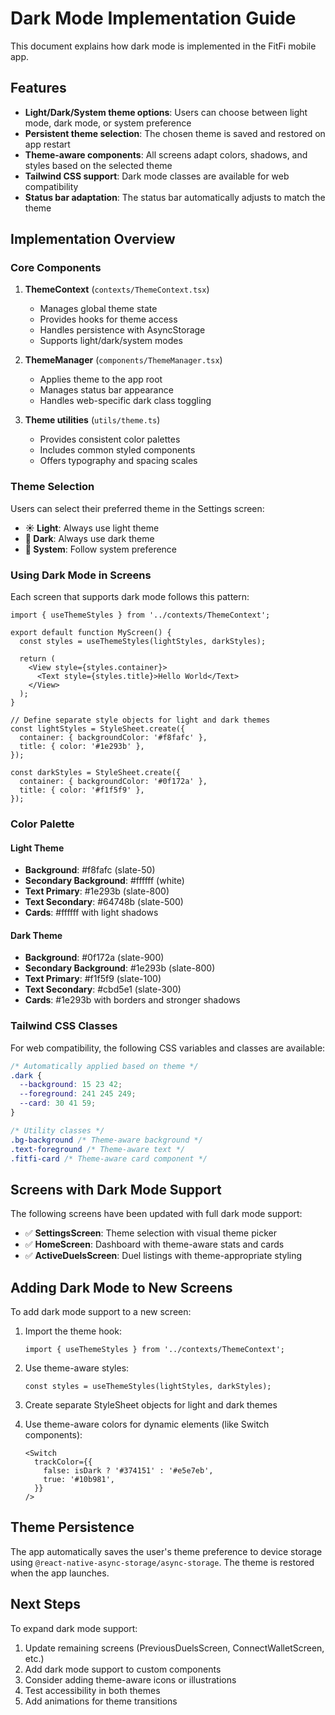 # Dark Mode Implementation Guide

This document explains how dark mode is implemented in the FitFi mobile app.

## Features

- **Light/Dark/System theme options**: Users can choose between light mode, dark mode, or system preference
- **Persistent theme selection**: The chosen theme is saved and restored on app restart
- **Theme-aware components**: All screens adapt colors, shadows, and styles based on the selected theme
- **Tailwind CSS support**: Dark mode classes are available for web compatibility
- **Status bar adaptation**: The status bar automatically adjusts to match the theme

## Implementation Overview

### Core Components

1. **ThemeContext** (`contexts/ThemeContext.tsx`)
   - Manages global theme state
   - Provides hooks for theme access
   - Handles persistence with AsyncStorage
   - Supports light/dark/system modes

2. **ThemeManager** (`components/ThemeManager.tsx`)
   - Applies theme to the app root
   - Manages status bar appearance
   - Handles web-specific dark class toggling

3. **Theme utilities** (`utils/theme.ts`)
   - Provides consistent color palettes
   - Includes common styled components
   - Offers typography and spacing scales

### Theme Selection

Users can select their preferred theme in the Settings screen:

- **☀️ Light**: Always use light theme
- **🌙 Dark**: Always use dark theme
- **📱 System**: Follow system preference

### Using Dark Mode in Screens

Each screen that supports dark mode follows this pattern:

```tsx
import { useThemeStyles } from '../contexts/ThemeContext';

export default function MyScreen() {
  const styles = useThemeStyles(lightStyles, darkStyles);

  return (
    <View style={styles.container}>
      <Text style={styles.title}>Hello World</Text>
    </View>
  );
}

// Define separate style objects for light and dark themes
const lightStyles = StyleSheet.create({
  container: { backgroundColor: '#f8fafc' },
  title: { color: '#1e293b' },
});

const darkStyles = StyleSheet.create({
  container: { backgroundColor: '#0f172a' },
  title: { color: '#f1f5f9' },
});
```

### Color Palette

#### Light Theme

- **Background**: #f8fafc (slate-50)
- **Secondary Background**: #ffffff (white)
- **Text Primary**: #1e293b (slate-800)
- **Text Secondary**: #64748b (slate-500)
- **Cards**: #ffffff with light shadows

#### Dark Theme

- **Background**: #0f172a (slate-900)
- **Secondary Background**: #1e293b (slate-800)
- **Text Primary**: #f1f5f9 (slate-100)
- **Text Secondary**: #cbd5e1 (slate-300)
- **Cards**: #1e293b with borders and stronger shadows

### Tailwind CSS Classes

For web compatibility, the following CSS variables and classes are available:

```css
/* Automatically applied based on theme */
.dark {
  --background: 15 23 42;
  --foreground: 241 245 249;
  --card: 30 41 59;
}

/* Utility classes */
.bg-background /* Theme-aware background */
.text-foreground /* Theme-aware text */
.fitfi-card /* Theme-aware card component */
```

## Screens with Dark Mode Support

The following screens have been updated with full dark mode support:

- ✅ **SettingsScreen**: Theme selection with visual theme picker
- ✅ **HomeScreen**: Dashboard with theme-aware stats and cards
- ✅ **ActiveDuelsScreen**: Duel listings with theme-appropriate styling

## Adding Dark Mode to New Screens

To add dark mode support to a new screen:

1. Import the theme hook:

   ```tsx
   import { useThemeStyles } from '../contexts/ThemeContext';
   ```

2. Use theme-aware styles:

   ```tsx
   const styles = useThemeStyles(lightStyles, darkStyles);
   ```

3. Create separate StyleSheet objects for light and dark themes

4. Use theme-aware colors for dynamic elements (like Switch components):
   ```tsx
   <Switch
     trackColor={{
       false: isDark ? '#374151' : '#e5e7eb',
       true: '#10b981',
     }}
   />
   ```

## Theme Persistence

The app automatically saves the user's theme preference to device storage using `@react-native-async-storage/async-storage`. The theme is restored when the app launches.

## Next Steps

To expand dark mode support:

1. Update remaining screens (PreviousDuelsScreen, ConnectWalletScreen, etc.)
2. Add dark mode support to custom components
3. Consider adding theme-aware icons or illustrations
4. Test accessibility in both themes
5. Add animations for theme transitions
